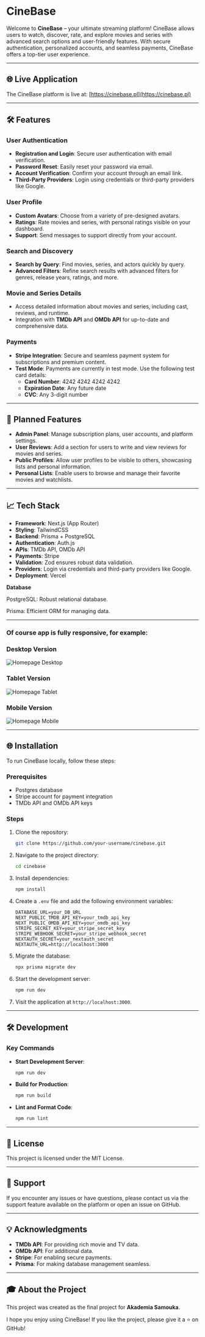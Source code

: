 # CineBase

Welcome to **CineBase** – your ultimate streaming platform! CineBase allows users to watch, discover, rate, and explore movies and series with advanced search options and user-friendly features. With secure authentication, personalized accounts, and seamless payments, CineBase offers a top-tier user experience.

---

## 🌐 Live Application

The CineBase platform is live at: [https://cinebase.pl](https://cinebase.pl)

---

## 🛠️ Features

### User Authentication

- **Registration and Login**: Secure user authentication with email verification.
- **Password Reset**: Easily reset your password via email.
- **Account Verification**: Confirm your account through an email link.
- **Third-Party Providers**: Login using credentials or third-party providers like Google.

### User Profile

- **Custom Avatars**: Choose from a variety of pre-designed avatars.
- **Ratings**: Rate movies and series, with personal ratings visible on your dashboard.
- **Support**: Send messages to support directly from your account.

### Search and Discovery

- **Search by Query**: Find movies, series, and actors quickly by query.
- **Advanced Filters**: Refine search results with advanced filters for genres, release years, ratings, and more.

### Movie and Series Details

- Access detailed information about movies and series, including cast, reviews, and runtime.
- Integration with **TMDb API** and **OMDb API** for up-to-date and comprehensive data.

### Payments

- **Stripe Integration**: Secure and seamless payment system for subscriptions and premium content.
- **Test Mode**: Payments are currently in test mode. Use the following test card details:
  - **Card Number**: 4242 4242 4242 4242
  - **Expiration Date**: Any future date
  - **CVC**: Any 3-digit number

---

## 🚀 Planned Features

- **Admin Panel**: Manage subscription plans, user accounts, and platform settings.
- **User Reviews**: Add a section for users to write and view reviews for movies and series.
- **Public Profiles**: Allow user profiles to be visible to others, showcasing lists and personal information.
- **Personal Lists**: Enable users to browse and manage their favorite movies and watchlists.

---

## 📈 Tech Stack

- **Framework**: Next.js (App Router)
- **Styling**: TailwindCSS
- **Backend**: Prisma + PostgreSQL
- **Authentication**: Auth.js
- **APIs**: TMDb API, OMDb API
- **Payments**: Stripe
- **Validation**: Zod ensures robust data validation.
- **Providers**: Login via credentials and third-party providers like Google.
- **Deployment**: Vercel

**Database**

PostgreSQL: Robust relational database.

Prisma: Efficient ORM for managing data.

---

### Of course app is fully responsive, for example:

### Desktop Version

![Homepage Desktop](https://i.imgur.com/A5pT6az.png)

### Tablet Version

![Homepage Tablet](https://i.imgur.com/v3GWeYZ.png)

### Mobile Version

![Homepage Mobile](https://i.imgur.com/g1bIOJ4.png)

---

## 🌐 Installation

To run CineBase locally, follow these steps:

### Prerequisites

- Postgres database
- Stripe account for payment integration
- TMDb API and OMDb API keys

### Steps

1. Clone the repository:

   ```bash
   git clone https://github.com/your-username/cinebase.git
   ```

2. Navigate to the project directory:

   ```bash
   cd cinebase
   ```

3. Install dependencies:

   ```bash
   npm install
   ```

4. Create a `.env` file and add the following environment variables:

   ```env
   DATABASE_URL=your_DB_URL
   NEXT_PUBLIC_TMDB_API_KEY=your_tmdb_api_key
   NEXT_PUBLIC_OMDB_API_KEY=your_omdb_api_key
   STRIPE_SECRET_KEY=your_stripe_secret_key
   STRIPE_WEBHOOK_SECRET=your_stripe_webhook_secret
   NEXTAUTH_SECRET=your_nextauth_secret
   NEXTAUTH_URL=http://localhost:3000
   ```

5. Migrate the database:

   ```bash
   npx prisma migrate dev
   ```

6. Start the development server:

   ```bash
   npm run dev
   ```

7. Visit the application at `http://localhost:3000`.

---

## 🛠️ Development

### Key Commands

- **Start Development Server**:
  ```bash
  npm run dev
  ```
- **Build for Production**:
  ```bash
  npm run build
  ```
- **Lint and Format Code**:
  ```bash
  npm run lint
  ```

---

## 📀 License

This project is licensed under the MIT License.

---

## 🔧 Support

If you encounter any issues or have questions, please contact us via the support feature available on the platform or open an issue on GitHub.

---

## 💡 Acknowledgments

- **TMDb API**: For providing rich movie and TV data.
- **OMDb API**: For additional data.
- **Stripe**: For enabling secure payments.
- **Prisma**: For making database management seamless.

---

## 🎓 About the Project

This project was created as the final project for **Akademia Samouka**.

I hope you enjoy using CineBase! If you like the project, please give it a ⭐ on GitHub!
